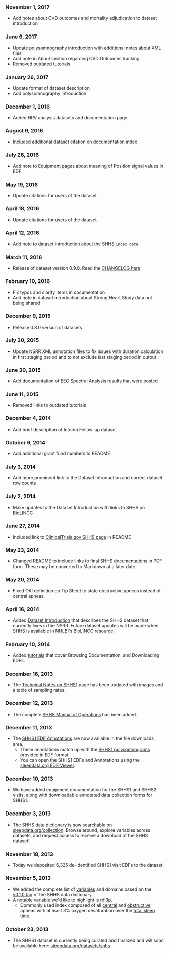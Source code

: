 ### November 1, 2017

- Add notes about CVD outcomes and mortality adjudication to dataset introduction

### June 6, 2017

- Update polysomnography introduction with additional notes about XML files
- Add note in About section regarding CVD Outcomes tracking
- Removed outdated tutorials

### January 26, 2017

- Update format of dataset description
- Add polysomnography introduction

### December 1, 2016

- Added HRV analysis datasets and documentation page

### August 9, 2016

- Included additional dataset citation on documentation index

### July 26, 2016

- Add note to Equipment pages about meaning of Position signal values in EDF

### May 19, 2016

- Update citations for users of the dataset

### April 18, 2016

- Update citations for users of the dataset

### April 12, 2016

- Add note to dataset introduction about the SHHS `index date`

### March 11, 2016

- Release of dataset version 0.9.0. Read the [CHANGELOG here](https://github.com/sleepepi/shhs-data-dictionary/blob/master/CHANGELOG.md).

### February 10, 2016

- Fix typos and clarify items in documentation
- Add note in dataset introduction about Strong Heart Study data not being shared

### December 9, 2015

- Release 0.8.0 version of datasets

### July 30, 2015

- Update NSRR XML annotation files to fix issues with duration calculation in first staging period and to not exclude last staging period in output

### June 30, 2015

- Add documentation of EEG Spectral Analysis results that were posted

### June 11, 2015

- Removed links to outdated tutorials

### December 4, 2014

- Add brief description of Interim Follow-up dataset

### October 6, 2014

- Add additional grant fund numbers to README

### July 3, 2014

- Add more prominent link to the Dataset Introduction and correct dataset row counts

### July 2, 2014

- Make updates to the Dataset Introduction with links to SHHS on BioLINCC

### June 27, 2014

- Included link to [ClinicalTrials.gov SHHS page](http://clinicaltrials.gov/ct2/show/NCT00005275) in README

### May 23, 2014

- Changed README to include links to final SHHS documentations in PDF form. These may be converted to Markdown at a later date.

### May 20, 2014

- Fixed OAI definition on Tip Sheet to state obstructive apneas instead of central apneas.

### April 16, 2014

- Added [Dataset Introduction](:pages_path:/3-dataset-introduction.md) that describes the SHHS dataset that currently lives in the NSRR. Future dataset updates will be made when SHHS is available in [NHLBI's BioLINCC resource](https://biolincc.nhlbi.nih.gov/home/).

### February 10, 2014

- Added [tutorials](:pages_path:/tutorials) that cover Browsing Documentation, and Downloading EDFs.

### December 16, 2013

- The [Technical Notes on SHHS1](:pages_path:/4-equipment-shhs1.md) page has been updated with images and a table of sampling rates.

### December 12, 2013

- The complete [SHHS Manual of Operations](:pages_path:/mop/6-00-mop-toc.md) has been added.

### December 11, 2013

- The [SHHS1 EDF Annotations](:files_path:/annotations-shhs1) are now available in the file downloads area.
  - These annotations match up with the [SHHS1 polysomnograms](:files_path:/edf-shhs1) provided in EDF format.
  - You can open the SHHS1 EDFs and Annotations using the [sleepdata.org EDF Viewer](:tools_path:/sleep-portal-viewer).

### December 10, 2013

- We have added equipment documentation for the SHHS1 and SHHS2 visits, along with downloadable annotated data collection forms for SHHS1.

### December 3, 2013

- The SHHS data dictionary is now searchable on [sleepdata.org/collection](/collection?d=shhs). Browse around, explore variables across datasets, and request access to receive a download of the SHHS dataset!

### November 18, 2013

- Today we deposited 6,325 de-identified SHHS1 visit EDFs to the dataset.

### November 5, 2013

- We added the complete list of [variables](/collection?d=shhs) and domains based on the [v0.1.0 tag](https://github.com/sleepepi/shhs-data-dictionary/tree/v0.1.0) of the SHHS data dictionary.
- A notable variable we'd like to highlight is [rdi3p](/collection?d=shhs&s=rdi3p).
    - Commonly used index composed of all [central](/collection?d=shhs&s=central+3%25) and [obstructive](/collection?d=shhs&s=obstructive+3%25) apneas with at least 3% oxygen desaturation over the [total sleep time](/collection?d=shhs&s=slpprdp).


### October 23, 2013

- The SHHS1 dataset is currently being curated and finalized and will soon be available here: [sleepdata.org/datasets/shhs](:datasets_path:/shhs)
